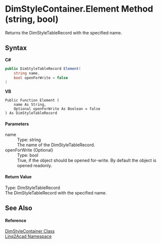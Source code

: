 # DimStyleContainer.Element Method (string, bool)
 

Returns the DimStyleTableRecord with the specified name.

## Syntax

**C#**<br />
``` C#
public DimStyleTableRecord Element(
	string name,
	bool openForWrite = false
)
```

**VB**<br />
``` VB
Public Function Element ( 
	name As String,
	Optional openForWrite As Boolean = false
) As DimStyleTableRecord
```


#### Parameters
<dl><dt>name</dt><dd>Type: string<br />The name of the DimStyleTableRecord.</dd><dt>openForWrite (Optional)</dt><dd>Type: bool<br />True, if the object should be opened for-write. By default the object is opened readonly.</dd></dl>

#### Return Value
Type: DimStyleTableRecord<br />The DimStyleTableRecord with the specified name.

## See Also


#### Reference
<a href="T_Linq2Acad_DimStyleContainer.md">DimStyleContainer Class</a><br /><a href="N_Linq2Acad.md">Linq2Acad Namespace</a><br />

